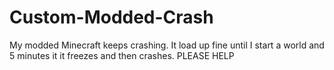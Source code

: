 # Custom-Modded-Crash
My modded Minecraft keeps crashing. It load up fine until I start a world and 5 minutes it it freezes and then crashes. PLEASE HELP
